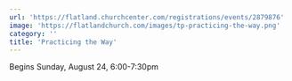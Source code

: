 ```yaml
---
url: 'https://flatland.churchcenter.com/registrations/events/2879876'
image: 'https://flatlandchurch.com/images/tp-practicing-the-way.png'
category: ''
title: 'Practicing the Way'
---
```


Begins Sunday, August 24, 6:00-7:30pm
